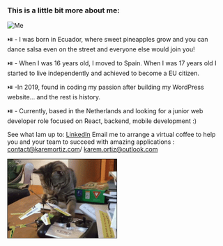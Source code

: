 ### This is a little bit more about me:

![Me](https://github.com/Karem1986/karemortiz/blob/master/ezgif.com-gif-maker%20(1).gif)

⏯️ - I was born in Ecuador, where sweet pineapples grow and you can dance salsa even on the street and everyone else would join you!

⏯️ - When I was 16 years old, I moved to Spain. When I was 17 years old I started to live independently and achieved to become a EU citizen. 

⏯️ -In 2019, found in coding my passion after building my WordPress website... and the rest is history.

⏯️ - Currently, based in the Netherlands and looking for a junior web developer role focused on React, backend, mobile development :)

See what Iam up to: [LinkedIn](https://www.linkedin.com/in/karemortiz/)
Email me to arrange a virtual coffee to help you and your team to succeed with amazing applications : contact@karemortiz.com/ karem.ortiz@outlook.com

<img src="https://github.com/Karem1986/Karem1986/blob/master/funnyCatGif.gif" width="50%"/>   

